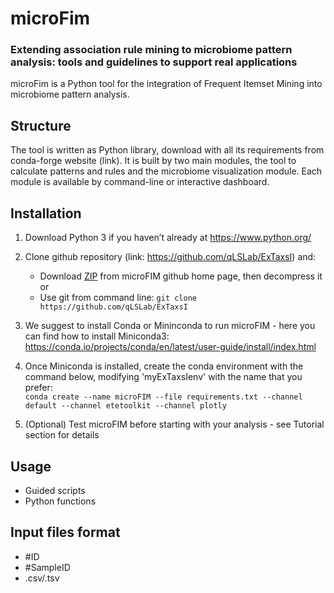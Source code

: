 # microFim
### Extending association rule mining to microbiome pattern analysis: tools and guidelines to support real applications
microFim is a Python tool for the integration of Frequent Itemset Mining into microbiome pattern analysis.

## Structure
The tool is written as Python library, download with all its requirements from conda-forge website (link). 
It is built by two main modules, the tool to calculate patterns and rules and the microbiome visualization module.
Each module is available by command-line or interactive dashboard.

## Installation
1. Download Python 3 if you haven’t already at https://www.python.org/
2. Clone github repository (link: https://github.com/qLSLab/ExTaxsI) and:
    * Download [ZIP](https://github.com/qLSLab/ExTaxsI/archive/refs/heads/master.zip) from microFIM github home page, then decompress it\
    or 
    * Use git from command line: `git clone https://github.com/qLSLab/ExTaxsI`

3. We suggest to install Conda or Mininconda to run microFIM - here you can find how to install Miniconda3: https://conda.io/projects/conda/en/latest/user-guide/install/index.html

4. Once Miniconda is installed, create the conda environment with the command below, modifying 'myExTaxsIenv' with the name that you prefer: \
`conda create --name microFIM --file requirements.txt --channel default --channel etetoolkit --channel plotly`

5. (Optional) Test microFIM before starting with your analysis - see Tutorial section for details

## Usage
* Guided scripts
* Python functions

## Input files format
* #ID
* #SampleID
* .csv/.tsv
